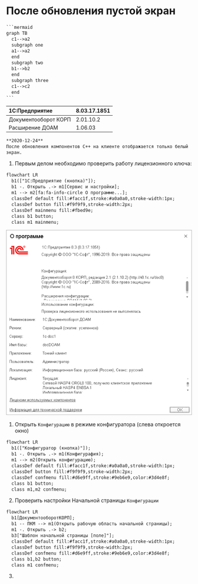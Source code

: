 # После обновления пустой экран

    ```mermaid
    graph TB
      c1-->a2
      subgraph one
      a1-->a2
      end
      subgraph two
      b1-->b2
      end
      subgraph three
      c1-->c2
      end
    ```

|1C:Предприятие|8.03.17.1851
|:--- |:--- 
|Документооборот КОРП|2.01.10.2
|Расширение ДОАМ|1.06.03

``` danger
**2020-12-24**  
После обновления компонентов C++ на клиенте отображается только белый экран.
```

1. Первым делом необходимо проверить работу лицензионного ключа:
``` mermaid
flowchart LR
  b1(["1С:Предприятие (кнопка)"]);
  b1 -. Открыть .-> m1[Сервис и настройки];
  m1 --> m2[fa:fa-info-circle О программе...];
  classDef default fill:#facc1f,stroke:#a0a0a0,stroke-width:1px;
  classDef button fill:#f9f9f9,stroke-width:2px;
  classDef mainmenu fill:#fbed9e;
  class b1 button;
  class m1 mainmenu;
```
![about](images/about.png)

1. Открыть `Конфигурацию` в режиме конфигуратора (слева откроется окно)
``` mermaid
flowchart LR
  b1(["Конфигуратор (кнопка)"]);
  b1 -. Открыть .-> m1(Конфигурафия);
  m1 --> m2(Открыть конфигурацию);
  classDef default fill:#facc1f,stroke:#a0a0a0,stroke-width:1px;
  classDef button fill:#f9f9f9,stroke-width:2px;
  classDef confmenu fill:#d6e9ff,stroke:#9eb6e9,color:#3d4e8f;
  class b1 button;
  class m1,m2 confmenu;
```
2. Проверить настройки Начальной страницы `Конфигурации`
``` mermaid
flowchart LR
  b1[ДокументооборотКОРП];
  b1 -- ПКМ --> m1(Открыть рабочую область начальной страницы);
  m1 -. Открыть .-> b2;
  b3["Шаблон начальной страницы [поле]"];
  classDef default fill:#facc1f,stroke:#a0a0a0,stroke-width:1px;
  classDef button fill:#f9f9f9,stroke-width:2px;
  classDef confmenu fill:#d6e9ff,stroke:#9eb6e9,color:#3d4e8f;
  class b1,b2 button;
  class m1 confmenu;
```
3. 

